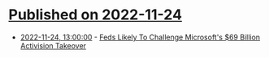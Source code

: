 # [Published on 2022-11-24](index.md)

* [2022-11-24, 13:00:00](https://yro.slashdot.org/story/22/11/24/0418230/feds-likely-to-challenge-microsofts-69-billion-activision-takeover?utm_source=rss1.0mainlinkanon&utm_medium=feed) - [Feds Likely To Challenge Microsoft's $69 Billion Activision Takeover](https://yro.slashdot.org/story/22/11/24/0418230/feds-likely-to-challenge-microsofts-69-billion-activision-takeover?utm_source=rss1.0mainlinkanon&utm_medium=feed)
